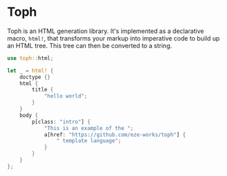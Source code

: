 # Toph

Toph is an HTML generation library.
It's implemented as a declarative macro, `html!`, that transforms your markup into imperative code to build up an HTML tree.
This tree can then be converted to a string.


```rust
use toph::html;

let _ = html! {
    doctype {}
    html {
        title {
            "hello world";
        }
    }
    body {
        p[class: "intro"] {
            "This is an example of the ";
            a[href: "https://github.com/eze-works/toph"] {
                " template language";
            }
        }
    }
};
```
